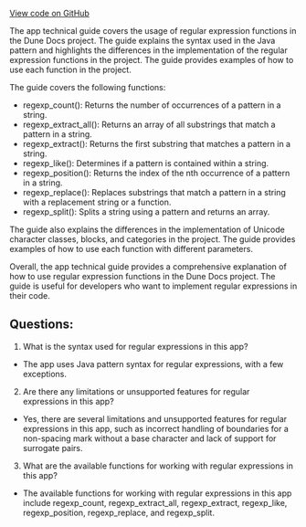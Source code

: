 [View code on GitHub](https://dune.com/docs/query/DuneSQL-reference/Functions-and-operators/regexp.md)

The app technical guide covers the usage of regular expression functions in the Dune Docs project. The guide explains the syntax used in the Java pattern and highlights the differences in the implementation of the regular expression functions in the project. The guide provides examples of how to use each function in the project.

The guide covers the following functions:

- regexp_count(): Returns the number of occurrences of a pattern in a string.
- regexp_extract_all(): Returns an array of all substrings that match a pattern in a string.
- regexp_extract(): Returns the first substring that matches a pattern in a string.
- regexp_like(): Determines if a pattern is contained within a string.
- regexp_position(): Returns the index of the nth occurrence of a pattern in a string.
- regexp_replace(): Replaces substrings that match a pattern in a string with a replacement string or a function.
- regexp_split(): Splits a string using a pattern and returns an array.

The guide also explains the differences in the implementation of Unicode character classes, blocks, and categories in the project. The guide provides examples of how to use each function with different parameters.

Overall, the app technical guide provides a comprehensive explanation of how to use regular expression functions in the Dune Docs project. The guide is useful for developers who want to implement regular expressions in their code.
## Questions: 
 1. What is the syntax used for regular expressions in this app?
- The app uses Java pattern syntax for regular expressions, with a few exceptions.

2. Are there any limitations or unsupported features for regular expressions in this app?
- Yes, there are several limitations and unsupported features for regular expressions in this app, such as incorrect handling of boundaries for a non-spacing mark without a base character and lack of support for surrogate pairs.

3. What are the available functions for working with regular expressions in this app?
- The available functions for working with regular expressions in this app include regexp_count, regexp_extract_all, regexp_extract, regexp_like, regexp_position, regexp_replace, and regexp_split.
